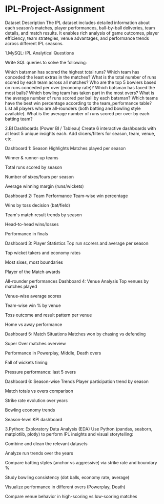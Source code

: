 # IPL-Project-Assignment
Dataset Description
The IPL dataset includes detailed information about each season’s matches, player performances, ball-by-ball deliveries, team details, and match results. It enables rich analysis of game outcomes, player efficiency, team strategies, venue advantages, and performance trends across different IPL seasons.

 

1.MySQL: IPL Analytical Questions
 

Write SQL queries to solve the following:

Which batsman has scored the highest total runs?
Which team has conceded the least extras in the matches?
What is the total number of runs scored by each team across all matches?
Who are the top 5 bowlers based on runs conceded per over (economy rate)?
Which batsman has faced the most balls?
Which bowling team has taken part in the most overs?
What is the average number of runs scored per ball by each batsman?
Which teams have the best win percentage according to the team_performance table?
List all players who are all-rounders (both batting and bowling style available).
What is the average number of runs scored per over by each batting team?
 



 

2.BI Dashboards (Power BI / Tableau)
Create 6 interactive dashboards with at least 5 unique insights each. Add slicers/filters for season, team, venue, etc.

Dashboard 1: Season Highlights
Matches played per season
 
Winner & runner-up teams
 
Total runs scored by season
 
Number of sixes/fours per season
 
Average winning margin (runs/wickets)
 
Dashboard 2: Team Performance
Team-wise win percentage
 
Wins by toss decision (bat/field)
 
Team's match result trends by season
 
Head-to-head wins/losses
 
Performance in finals
 
Dashboard 3: Player Statistics
Top run scorers and average per season
 
Top wicket takers and economy rates
 
Most sixes, most boundaries
 
Player of the Match awards
 
All-rounder performances
Dashboard 4: Venue Analysis
Top venues by matches played
 
Venue-wise average scores
 
Team-wise win % by venue
 
Toss outcome and result pattern per venue
 
Home vs away performance
 
Dashboard 5: Match Situations
Matches won by chasing vs defending
 
Super Over matches overview
 
Performance in Powerplay, Middle, Death overs
 
Fall of wickets timing
 
Pressure performance: last 5 overs
 
Dashboard 6: Season-wise Trends
Player participation trend by season
 
Match totals vs overs comparison
 
Strike rate evolution over years
 
Bowling economy trends
 
Season-level KPI dashboard
 
3.Python: Exploratory Data Analysis (EDA)
Use Python (pandas, seaborn, matplotlib, plotly) to perform IPL insights and visual storytelling:

Combine and clean the relevant datasets
 
Analyze run trends over the years
 
Compare batting styles (anchor vs aggressive) via strike rate and boundary %
 
Study bowling consistency (dot balls, economy rate, average)
 
Visualize performance in different overs (Powerplay, Death)
 
Compare venue behavior in high-scoring vs low-scoring matches
 
